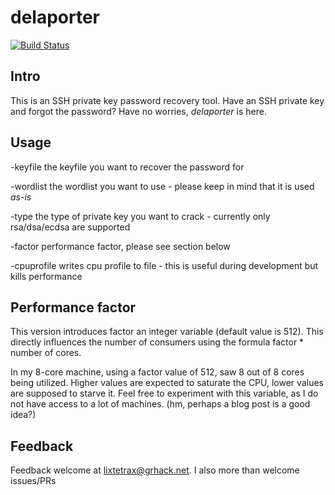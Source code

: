 # delaporter
[![Build Status](https://travis-ci.org/thanasisk/delaporter.svg?branch=master)](https://travis-ci.org/thanasisk/delaporter)

## Intro
This is an SSH private key password recovery tool. Have an SSH private key and
forgot the password? Have no worries, *delaporter* is here.

## Usage
-keyfile the keyfile you want to recover the password for

-wordlist the wordlist you want to use - please keep in mind that it is used *as-is*

-type the type of private key you want to crack - currently only rsa/dsa/ecdsa are supported

-factor performance factor, please see section below

-cpuprofile writes cpu profile to file - this is useful during development but kills performance

## Performance factor
This version introduces factor an integer variable (default value is 512).
This directly influences the number of consumers using the formula factor * number of cores.

In my 8-core machine, using a factor value of 512, saw 8 out of 8 cores being utilized.
Higher values are expected to saturate the CPU, lower values are supposed to starve it.
Feel free to experiment with this variable, as I do not have access to a lot of machines.
(hm, perhaps a blog post is a good idea?)

## Feedback
Feedback welcome at lixtetrax@grhack.net. I also more than welcome issues/PRs
